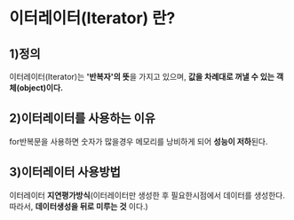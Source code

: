# 이터레이터(Iterator) 란?

## 1)정의
   이터레이터(Iterator)는 **'반복자'의 뜻**을 가지고 있으며, __값을 차례대로 꺼낼 수 있는 객체(object)이다.__ </br>  
  
## 2)이터레이터를 사용하는 이유
   for반복문을 사용하면 숫자가 많을경우 메모리를 낭비하게 되어 **성능이 저하**된다.</br>  
## 3)이터레이터 사용방법
   이터레이터 **지연평가방식**(이터레이터만 생성한 후 필요한시점에서 데이터를 생성한다. 따라서, __데이터생성을 뒤로 미루는 것__ 이다.)</br>  
